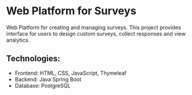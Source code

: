 # Web Platform for Surveys
Web Platform for creating and managing surveys. This project provides interface for users to design custom surveys, collect responses and view analytics.
## Technologies:
- Frontend: HTML, CSS, JavaScript, Thymeleaf 
- Backend: Java Spring Boot
- Database: PostgreSQL
